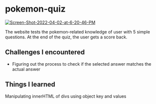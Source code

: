 # pokemon-quiz

<a href="https://ibb.co/cDy4TZc"><img src="https://i.ibb.co/3BTghjy/Screen-Shot-2022-04-02-at-6-20-46-PM.png" alt="Screen-Shot-2022-04-02-at-6-20-46-PM" border="0"></a>

The website tests the pokemon-related knowledge of user with 5 simple questions.
At the end of the quiz, the user gets a score back.

## Challenges I encountered
- Figuring out the process to check if the selected answer matches the actual answer

## Things I learned
Manipulating innerHTML of divs using object key and values
